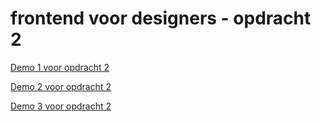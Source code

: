 # frontend voor designers - opdracht 2

[Demo 1 voor opdracht 2](https://ferryslot.github.io/frontendvoordesigners/opdracht2/v1/)

[Demo 2 voor opdracht 2](https://ferryslot.github.io/frontendvoordesigners/opdracht2/v2/)

[Demo 3 voor opdracht 2](https://ferryslot.github.io/frontendvoordesigners/opdracht2/v3/)